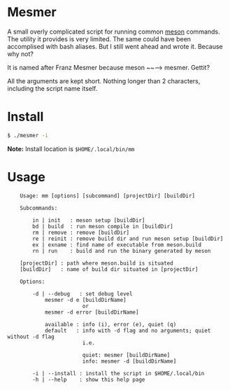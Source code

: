 # Mesmer

A small overly complicated script for running common
[meson](https://github.com/mesonbuild/meson) commands. The utility it provides
is very limited. The same could have been accomplised with bash aliases. But
I still went ahead and wrote it. Because why not?

It is named after Franz Mesmer because meson ~~--> mesmer. Gettit?

All the arguments are kept short. Nothing longer than 2 characters, including
the script name itself.

# Install
```bash
$ ./mesmer -i
```
**Note:** Install location is `$HOME/.local/bin/mm`

# Usage

        Usage: mm [options] [subcommand] [projectDir] [buildDir]

        Subcommands:

            in | init   : meson setup [buildDir]
            bd | build  : run meson compile in [buildDir]
            rm | remove : remove [buildDir]
            re | reinit : remove build dir and run meson setup [buildDir]
            ex | exname : find name of executable from meson.build
            rn | run    : build and run the binary generated by meson

        [projectDir] : path where meson.build is situated
        [buildDir]   : name of build dir situated in [projectDir]

        Options:

            -d | --debug   : set debug level
                mesmer -d e [buildDirName]
                            or
                mesmer -d error [buildDirName]

                available : info (i), error (e), quiet (q)
                default   : info with -d flag and no arguments; quiet without -d flag
                            i.e.

                            quiet: mesmer [buildDirName]
                            info: mesmer -d [buildDirName]

            -i | --install : install the script in $HOME/.local/bin
            -h | --help    : show this help page
